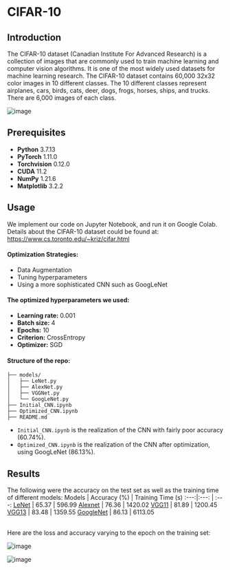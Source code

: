 # CIFAR-10
## Introduction
The CIFAR-10 dataset (Canadian Institute For Advanced Research) is a collection of images that are commonly used to train machine learning and computer vision algorithms. It is one of the most widely used datasets for machine learning research. The CIFAR-10 dataset contains 60,000 32x32 color images in 10 different classes. The 10 different classes represent airplanes, cars, birds, cats, deer, dogs, frogs, horses, ships, and trucks. There are 6,000 images of each class.


![image](https://user-images.githubusercontent.com/67097978/169860407-8074c31b-4fd8-4111-ac43-90bcc00d33f7.png)


## Prerequisites
- **Python** 3.7.13
- **PyTorch** 1.11.0
- **Torchvision** 0.12.0
- **CUDA** 11.2
- **NumPy** 1.21.6
- **Matplotlib** 3.2.2

## Usage
We implement our code on Jupyter Notebook, and run it on Google Colab. <br />
Details about the CIFAR-10 dataset could be found at: https://www.cs.toronto.edu/~kriz/cifar.html

#### Optimization Strategies:
- Data Augmentation
- Tuning hyperparameters
- Using a more sophisticated CNN such as GoogLeNet

#### The optimized hyperparameters we used:
- **Learning rate:** 0.001
- **Batch size:** 4
- **Epochs:** 10
- **Criterion:** CrossEntropy
- **Optimizer:** SGD

#### Structure of the repo:
```
├── models/
│   ├── LeNet.py
│   ├── AlexNet.py
│   ├── VGGNet.py
│   └── GoogLeNet.py
├── Initial_CNN.ipynb
├── Optimized_CNN.ipynb
├── README.md
```
- `Initial_CNN.ipynb` is the realization of the CNN with fairly poor accuracy (60.74%).
- `Optimized_CNN.ipynb` is the realization of the CNN after optimization, using GoogLeNet (86.13%).

## Results
The following were the accuracy on the test set as well as the training time of different models: 
Models | Accuracy (%) | Training Time (s)
:---:|:---: | :---:
[LeNet](https://github.com/IvoryCandy/pytorch-cifar10/blob/master/models/LeNet.py) | 65.37 | 596.99
[Alexnet](https://github.com/IvoryCandy/pytorch-cifar10/blob/master/models/AlexNet.py) | 76.36 | 1420.02
[VGG11](https://github.com/IvoryCandy/pytorch-cifar10/blob/master/models/VGG.py) | 81.89 | 1200.45
[VGG13](https://github.com/IvoryCandy/pytorch-cifar10/blob/master/models/VGG.py) | 83.48 | 1359.55
[GoogleNet](https://github.com/IvoryCandy/pytorch-cifar10/blob/master/models/GoogleNet.py) | 86.13 | 6113.05

 <br />Here are the loss and accuracy varying to the epoch on the training set:

![image](https://user-images.githubusercontent.com/67097978/169862338-415273a2-a1fd-406e-8f0f-786baeb36cfd.png)

![image](https://user-images.githubusercontent.com/67097978/169862362-dbe7cfa7-df31-4a87-a79f-02f68b50ec85.png)

